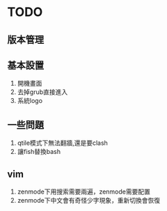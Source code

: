 # TODO

## 版本管理

## 基本設置

1. 開機畫面
2. 去掉grub直接進入
3. 系統logo


## 一些問題

1. qtile模式下無法翻牆,還是要clash
2. 讓fish替換bash

## vim

1. zenmode下用搜索需要兩遍，zenmode需要配置
2. zenmode下中文會有奇怪少字現象，重新切換會恢復

